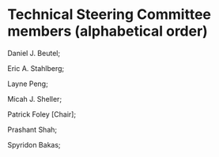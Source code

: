 # Technical Steering Committee members (alphabetical order)

Daniel J. Beutel;

Eric A. Stahlberg;

Layne Peng;

Micah J. Sheller; 

Patrick Foley [Chair];

Prashant Shah;

Spyridon Bakas;

